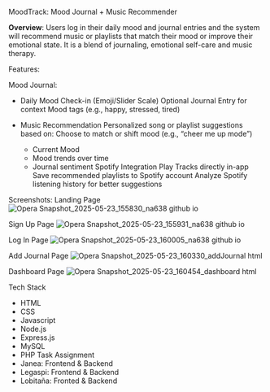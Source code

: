 MoodTrack: Mood Journal + Music Recommender

**Overview**: 
Users log in their daily mood and journal entries and the system will recommend music or playlists that match their mood or improve their emotional state. It is a blend of journaling, emotional self-care and music therapy.

Features:

Mood Journal: 
- Daily Mood Check-in (Emoji/Slider Scale)
Optional Journal Entry for context
Mood tags (e.g., happy, stressed, tired)

- Music Recommendation
Personalized song or playlist suggestions based on:
Choose to match or shift mood (e.g., “cheer me up mode”)
    - Current Mood
    - Mood trends over time
    - Journal sentiment
Spotify Integration
Play Tracks directly in-app
Save recommended playlists to Spotify account
Analyze Spotify listening history for better suggestions

Screenshots:
Landing Page
![Opera Snapshot_2025-05-23_155830_na638 github io](https://github.com/user-attachments/assets/a0f8ea59-c672-4d45-be7e-e72d932f098a)

Sign Up Page
![Opera Snapshot_2025-05-23_155931_na638 github io](https://github.com/user-attachments/assets/58dbcb42-27eb-4c2d-9565-34efa1a7840b)

Log In Page
![Opera Snapshot_2025-05-23_160005_na638 github io](https://github.com/user-attachments/assets/cd663ea3-06e5-4e48-b1a8-53a4f741fb4d)

Add Journal Page
![Opera Snapshot_2025-05-23_160330_addJournal html](https://github.com/user-attachments/assets/87e5701a-379a-4495-822a-ac46404098bc)

Dashboard Page
![Opera Snapshot_2025-05-23_160454_dashboard html](https://github.com/user-attachments/assets/3ef0dd78-f146-4297-8edb-ba05f174e9bc)

Tech Stack
- HTML
- CSS
- Javascript
- Node.js
- Express.js
- MySQL
- PHP
Task Assignment
- Janea: Frontend & Backend
- Legaspi: Frontend & Backend
- Lobitaña: Fronted & Backend
